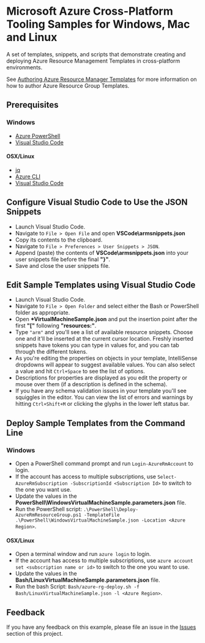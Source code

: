 # Microsoft Azure Cross-Platform Tooling Samples for Windows, Mac and Linux
A set of templates, snippets, and scripts that demonstrate creating and deploying Azure Resource Management Templates in cross-platform environments.

See [Authoring Azure Resource Manager Templates](https://azure.microsoft.com/en-us/documentation/articles/resource-group-authoring-templates/) for more information on how to author Azure Resource Group Templates. 

## Prerequisites

### Windows
* [Azure PowerShell](https://www.microsoft.com/web/handlers/webpi.ashx?command=getinstallerredirect&appid=WindowsAzurePowershellGet)
* [Visual Studio Code](https://code.visualstudio.com/Download)

#### OSX/Linux
* [jq](http://stedolan.github.io/jq/)
* [Azure CLI](https://azure.microsoft.com/en-us/documentation/articles/xplat-cli-install)
* [Visual Studio Code](https://code.visualstudio.com/Download)

## Configure Visual Studio Code to Use the JSON Snippets
* Launch Visual Studio Code.
* Navigate to `File > Open File` and open **VSCode\armsnippets.json**
* Copy its contents to the clipboard.
* Navigate to `File > Preferences > User Snippets > JSON`.
* Append (paste) the contents of **VSCode\armsnippets.json** into your user snippets file before the final **"}"**.
* Save and close the user snippets file.

## Edit Sample Templates using Visual Studio Code
* Launch Visual Studio Code.
* Navigate to `File > Open Folder` and select either the Bash or PowerShell folder as appropriate.
* Open **\*VirtualMachineSample.json** and put the insertion point after the first **"["** following **"resources:"**.
* Type `"arm"` and you'll see a list of available resource snippets. Choose one and it'll be inserted at the current cursor location. Freshly inserted snippets have tokens you can type in values for, and you can tab through the different tokens. 
* As you're editing the properties on objects in your template, IntelliSense dropdowns will appear to suggest available values. You can also select a value and hit `Ctrl+Space` to see the list of options.
* Descriptions for properties are displayed as you edit the property or mouse over them (if a description is defined in the schema).
* If you have any schema validation issues in your template you'll see squiggles in the editor. You can view the list of errors and warnings by hitting `Ctrl+Shift+M` or clicking the glyphs in the lower left status bar.

## Deploy Sample Templates from the Command Line

### Windows
* Open a PowerShell command prompt and run `Login-AzureRmAccount` to login.
* If the account has access to multiple subscriptions, use `Select-AzureRmSubscription -SubscriptionId <Subscription Id>` to switch to the one you want use.
* Update the values in the **PowerShell\WindowsVirtualMachineSample.parameters.json** file.
* Run the PowerShell script: `.\PowerShell\Deploy-AzureRmResourceGroup.ps1 -TemplateFile .\PowerShell\WindowsVirtualMachineSample.json -Location <Azure Region>`.

#### OSX/Linux
* Open a terminal window and run `azure login` to login.
* If the account has access to multiple subscriptions, use `azure account set <subscription name or id>` to switch to the one you want to use.
* Update the values in the **Bash/LinuxVirtualMachineSample.parameters.json** file.
* Run the bash Script: `Bash/azure-rg-deploy.sh -f Bash/LinuxVirtualMachineSample.json -l <Azure Region>`.

## Feedback
If you have any feedback on this example, please file an issue in the [Issues](https://github.com/Azure/azure-xplat-arm-tooling/issues) section of this project.
